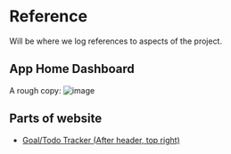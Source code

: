 # Reference

Will be where we log references to aspects of the project.

## App Home Dashboard

A rough copy:
![image](https://user-images.githubusercontent.com/90625393/232105021-23b4f893-c54c-4b2b-ba80-a84e40d0071e.png)

## Parts of website

- [Goal/Todo Tracker (After header, top right)](https://github.com/STRAGALAY/STAR-Student-Assistance/tree/main/src/components/GoalTracking)
